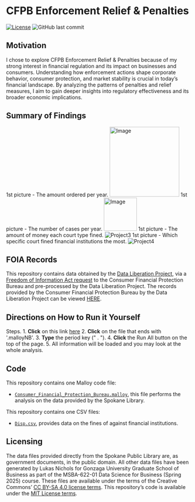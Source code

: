 # **CFPB Enforcement Relief & Penalties**
[![License](https://img.shields.io/badge/License-CC0-lightgray.svg?style=flat-square)](https://creativecommons.org/publicdomain/zero/1.0/) ![GitHub last commit](https://img.shields.io/github/last-commit/LukasNichols/CFPB_Enforcement_Relief_And_Penalties)
## Motivation
I chose to explore CFPB Enforcement Relief & Penalties because of my strong interest in financial regulation and its impact on businesses and consumers. Understanding how enforcement actions shape corporate behavior, consumer protection, and market stability is crucial in today’s financial landscape. By analyzing the patterns of penalties and relief measures, I aim to gain deeper insights into regulatory effectiveness and its broader economic implications.

## Summary of Findings
1st picture - The amount ordered per year.
<img width="190" alt="Image" src="https://github.com/user-attachments/assets/37dca677-51b8-4600-9978-11c6f09feaff" />
1st picture - The number of cases per year.
<img width="90" alt="Image" src="https://github.com/user-attachments/assets/422d1cfb-c3bd-4114-bc1b-798ffa5cfa6f" />
1st picture - The amount of money each court type fined. 
![Project3](https://imgur.com/r1wZB2C)
1st picture - Which specific court fined financial institutions the most.
![Project4](https://imgur.com/QkdYcEV)

## FOIA Records

This repository contains data obtained by the [Data Liberation Project](https://www.data-liberation-project.org/), via a [Freedom of Information Act request](https://www.data-liberation-project.org/datasets/cfpb-enforcement-matters/) to the Consumer Financial Protection Bureau and pre-processed by the Data Liberation Project. The records provided by the Consumer Financial Protection Bureau by the Data Liberation Project can be viewed [HERE](https://docs.google.com/document/d/1bKkMicnyCpzXbE2SYbZ0gARK1DGSZcNrgWPWKHrPleY/edit?tab=t.0#heading=h.gsqormd9wk52).

## Directions on How to Run it Yourself
Steps.
	1. **Click** on this link [here](https://github.com/LukasNichols/SpokaneLibraryWeather)
	2. **Click** on the file that ends with '.malloyNB'. 
	3. **Type** the period key (" . "). 
	4. **Click** the Run All button on the top of the page.
	5. All information will be loaded and you may look at the whole analysis. 

## Code

This repository contains one Malloy code file:
- [`Consumer_Financial_Protection_Bureau.malloy`](Consumer_Financial_Protection_Bureau.malloy), this file performs the analysis on the data provided by the Spokane Library.

This repository contains one CSV files:
- [`Disp.csv`](Disp.csv), provides data on the fines of against financial institutions.

## Licensing
The data files provided directly from the Spokane Public Library are, as government documents, in the public domain. All other data files have been generated by Lukas Nichols for Gonzaga University Graduate School of Business as part of the MSBA-622-01 Data Science for Business (Spring 2025) course. These files are available under the terms of the Creative Commons’ [CC BY-SA 4.0 license terms](https://creativecommons.org/licenses/by-sa/4.0/). This repository’s code is available under the [MIT License terms](https://opensource.org/license/mit/).
